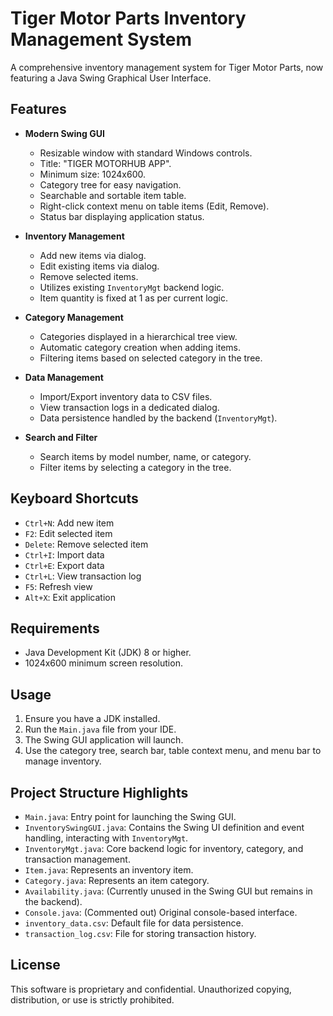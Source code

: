 # Tiger Motor Parts Inventory Management System

A comprehensive inventory management system for Tiger Motor Parts, now featuring a Java Swing Graphical User Interface.

## Features

- **Modern Swing GUI**
  - Resizable window with standard Windows controls.
  - Title: "TIGER MOTORHUB APP".
  - Minimum size: 1024x600.
  - Category tree for easy navigation.
  - Searchable and sortable item table.
  - Right-click context menu on table items (Edit, Remove).
  - Status bar displaying application status.

- **Inventory Management**
  - Add new items via dialog.
  - Edit existing items via dialog.
  - Remove selected items.
  - Utilizes existing `InventoryMgt` backend logic.
  - Item quantity is fixed at 1 as per current logic.

- **Category Management**
  - Categories displayed in a hierarchical tree view.
  - Automatic category creation when adding items.
  - Filtering items based on selected category in the tree.

- **Data Management**
  - Import/Export inventory data to CSV files.
  - View transaction logs in a dedicated dialog.
  - Data persistence handled by the backend (`InventoryMgt`).

- **Search and Filter**
  - Search items by model number, name, or category.
  - Filter items by selecting a category in the tree.

## Keyboard Shortcuts

- `Ctrl+N`: Add new item
- `F2`: Edit selected item
- `Delete`: Remove selected item
- `Ctrl+I`: Import data
- `Ctrl+E`: Export data
- `Ctrl+L`: View transaction log
- `F5`: Refresh view
- `Alt+X`: Exit application

## Requirements

- Java Development Kit (JDK) 8 or higher.
- 1024x600 minimum screen resolution.

## Usage

1. Ensure you have a JDK installed.
2. Run the `Main.java` file from your IDE.
3. The Swing GUI application will launch.
4. Use the category tree, search bar, table context menu, and menu bar to manage inventory.

## Project Structure Highlights

- `Main.java`: Entry point for launching the Swing GUI.
- `InventorySwingGUI.java`: Contains the Swing UI definition and event handling, interacting with `InventoryMgt`.
- `InventoryMgt.java`: Core backend logic for inventory, category, and transaction management.
- `Item.java`: Represents an inventory item.
- `Category.java`: Represents an item category.
- `Availability.java`: (Currently unused in the Swing GUI but remains in the backend).
- `Console.java`: (Commented out) Original console-based interface.
- `inventory_data.csv`: Default file for data persistence.
- `transaction_log.csv`: File for storing transaction history.

<!-- THINGS TO DO: (Leave this section for future tasks) -->
<!-- - Add proper icons to menu items and buttons. -->
<!-- - Implement more robust input validation in dialogs. -->
<!-- - Enhance the appearance and layout further. -->
<!-- - Consider multi-quantity items if required in the future. -->
<!-- - Improve error handling and user feedback. -->
<!-- - Add search/filter to the Transaction Log viewer. -->
<!-- - Explore better ways to handle category management visually. -->

## License

This software is proprietary and confidential. Unauthorized copying, distribution, or use is strictly prohibited.
